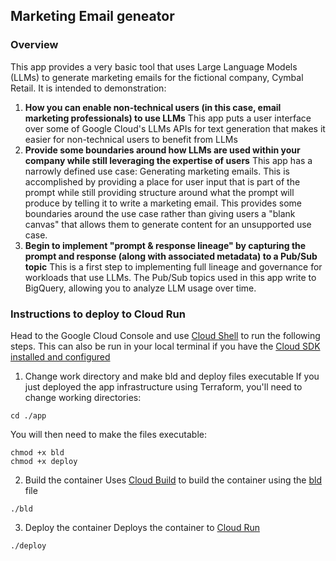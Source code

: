 ## Marketing Email geneator
### Overview
This app provides a very basic tool that uses Large Language Models (LLMs) to generate marketing emails for the fictional company, Cymbal Retail. It is intended to demonstration:
1. **How you can enable non-technical users (in this case, email marketing professionals) to use LLMs**
This app puts a user interface over some of Google Cloud's LLMs APIs for text generation that makes it easier for non-technical users to benefit from LLMs
2. **Provide some boundaries around how LLMs are used within your company while still leveraging the expertise of users**
This app has a narrowly defined use case: Generating marketing emails. This is accomplished by providing a place for user input that is part of the prompt while still providing structure around what the prompt will produce by telling it to write a marketing email. This provides some boundaries around the use case rather than giving users a "blank canvas" that allows them to generate content for an unsupported use case.
3. **Begin to implement "prompt & response lineage" by capturing the prompt and response (along with associated metadata) to a Pub/Sub topic**
This is a first step to implementing full lineage and governance for workloads that use LLMs. The Pub/Sub topics used in this app write to BigQuery, allowing you to analyze LLM usage over time.


### Instructions to deploy to Cloud Run
Head to the Google Cloud Console and use [Cloud Shell](https://cloud.google.com/shell) to run the following steps. This can also be run in your local terminal if you have the [Cloud SDK installed and configured](https://cloud.google.com/sdk/docs/install)

1. Change work directory and make bld and deploy files executable
If you just deployed the app infrastructure using Terraform, you'll need to change working directories:
```
cd ./app
```
You will then need to make the files executable:
```
chmod +x bld
chmod +x deploy
```

2. Build the container
Uses [Cloud Build](https://cloud.google.com/build) to build the container using the [bld](./bld) file
```
./bld
```

3. Deploy the container
Deploys the container to [Cloud Run](https://cloud.google.com/run)
```
./deploy
```

